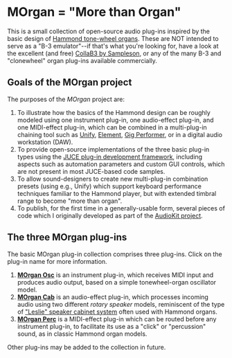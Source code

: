 # MOrgan = "More than Organ"

This is a small collection of open-source audio plug-ins inspired by the basic design of [Hammond tone-wheel organs](https://en.wikipedia.org/wiki/Hammond_organ). These are NOT intended to serve as a "B-3 emulator"--if that's what you're looking for, have a look at the excellent (and free) [CollaB3 by Sampleson](https://sampleson.com/collab3-free-tonewheel-organ.html), or any of the many B-3 and "clonewheel" organ plug-ins available commercially.

## Goals of the MOrgan project

The purposes of the *MOrgan* project are:

1. To illustrate how the basics of the Hammond design can be roughly modeled using one instrument plug-in, one audio-effect plug-in, and one MIDI-effect plug-in, which can be combined in a multi-plug-in chaining tool such as [Unify](https://www.pluginguru.com/products/unify-standard/), [Element](https://kushview.net/), [Gig Performer](https://gigperformer.com/), or in a digital audio workstation (DAW).
2. To provide open-source implementations of the three basic plug-in types using the [JUCE plug-in development framework](https://juce.com/), including aspects such as automation parameters and custom GUI controls, which are not present in most JUCE-based code samples.
3. To allow sound-designers to create new multi-plug-in combination presets (using e.g., Unify) which support keyboard performance techniques familiar to the Hammond player, but with extended timbral range to become "more than organ".
4. To publish, for the first time in a generally-usable form, several pieces of code which I originally developed as part of the [AudioKit project](https://audiokit.io/).

## The three MOrgan plug-ins

The basic MOrgan plug-in collection comprises three plug-ins. Click on the plug-in name for more information.

1. **[MOrgan Osc](morgan-osc.md)** is an instrument plug-in, which receives MIDI input and produces audio output, based on a simple tonewheel-organ oscillator model.
2. **[MOrgan Cab](morgan-cab.md)** is an audio-effect plug-in, which processes incoming audio using two different *rotary speaker* models, reminiscent of the type of ["Leslie" speaker cabinet system](https://en.wikipedia.org/wiki/Leslie_speaker) often used with Hammond organs.
3. **[MOrgan Perc](morgan-perc.md)** is a MIDI-effect plug-in which can be routed before any instrument plug-in, to facilitate its use as a "click" or "percussion" sound, as in classic Hammond organ models.

Other plug-ins may be added to the collection in future.

